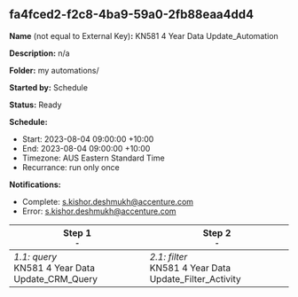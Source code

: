 ## fa4fced2-f2c8-4ba9-59a0-2fb88eaa4dd4

**Name** (not equal to External Key)**:** KN581 4 Year Data Update_Automation

**Description:** n/a

**Folder:** my automations/

**Started by:** Schedule

**Status:** Ready

**Schedule:**

* Start: 2023-08-04 09:00:00 +10:00
* End: 2023-08-04 09:00:00 +10:00
* Timezone: AUS Eastern Standard Time
* Recurrance: run only once

**Notifications:**

* Complete: s.kishor.deshmukh@accenture.com
* Error: s.kishor.deshmukh@accenture.com

| Step 1<br>_<small>-</small>_ | Step 2<br>_<small>-</small>_ |
| --- | --- |
| _1.1: query_<br>KN581 4 Year Data Update_CRM_Query | _2.1: filter_<br>KN581 4 Year Data Update_Filter_Activity |
